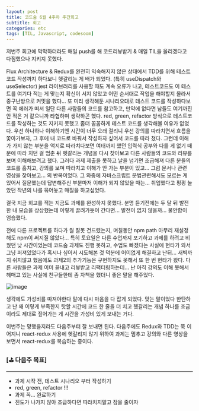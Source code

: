 ```yaml
---
layout: post
title: 코드숨 6월 4주차 주간회고
subtitle: 회고
categories: etc
tags: [TIL, Javascript, codesoom]
---
```





저번주 회고에 막막하더라도 매일 push를 해 코드리뷰받기 & 매일 TIL을 올리겠다고 다짐했으나 지키지 못했다.

Flux Architecture & Redux를 완전히 익숙해지지 않은 상태에서
TDD를 위해 테스트 코드 작성까지 하다보니 헷갈리는 게 배가 되었다.
(특히 useDispatch와 useSelector)
jest 라이브러리를 사용할 때도 계속 오류가 나고,
테스트코드도 이 테스트를 여기다 적는 게 맞는지 확신이 서지 않았고
어떤 순서대로 작업을 해야할지 몰라서 중구난방으로 커밋을 했다...
또 미리 생각해둔 시나리오대로 테스트 코드를 작성하다보면 꼭 에러가 떠서 
일단 다른 사람들의 코드를 참고하고, 만약에 없다면 남들도 여기까진 안 적은 거 같으니까 타협하며 생략하곤 했다.
red, green, refactor 방식으로 테스트코드를 작성하는 것도 지키지 못했고
좀더 꼼꼼하게 테스트 코드를 생각해볼 여유가 없었다. 우선 하나하나 이해하기엔 시간이 너무 오래 걸리니 
우선 강의를 따라치면서 흐름을 쫓아가보자, 그 후에 내 코드로 바꿔서 작성하자 싶어서 코드를 따라 쳤다.
그런데 이해가 가지 않는 부분을 억지로 따라치다보면
여태까지 했던 입력식 공부와 다를 게 없기 때문에
따라 치던 걸 멈춘 뒤
헷갈리는 개념을 다시 찾아보고 다른 사람들의 코드와 리뷰를 보며 이해해보려고 했다.
그러다 과제 제출을 못하고 날을 넘기면 조급해져
다른 분들의 코드를 훔치고, 강의를 보며 따라치고
이해가 안 가는 부분이 있고... 그럼 문서나 관련 영상을 찾아보고... 의 반복이었다.
그 와중에 자바스크립트 문법관련해서도 모르는 게 있어서 질문했는데
답변해주신 부분마저 이해가 되지 않았을 때는...
취업했다고 펑펑 놀았던 작년의 나를 묶어놓고 매질을 하고싶었다. 

결국 지금 회고를 적는 지금도 과제를 완성하지 못했다.
분명 듣기전에는 두 달 뒤 발전한 내 모습을 상상했는데
이렇게 끌려가듯이 간다면... 발전이 없지 않을까...
불안함이 엄습했다.

전에 다른 프로젝트를 하다가 뭘 잘못 건드렸는지, 며칠동안 npm path 아무리 재설정해도
npm이 써지질 않았다... 특히 토요일은 다른 수업까지 포기하고 
과제를 하려고 비웠던 낮 시간이었는데 코드숨 과제도 진행 못하고, 수업도 빠졌다는 사실에
현타가 와서 그냥 퍼져있었다가
혹시나 싶어서 시도해본 것 덕분에 어이없게 해결하고 난뒤...
새벽까지 쉬지않고 했음에도 과제2의 추가기능은 구현하지도 못해서
또 한 번 현타가 왔다. 다른 사람들은 과제 이미 끝내고 리뷰받고 리팩터링하는데...
난 아직 강의도 이해 못해서 헤매고 있는 사실에 친구들한테 좀 자책을 했더니 좋은 말을 해주었다.

![image](https://user-images.githubusercontent.com/73337811/177043173-b30b4b19-b59d-40ff-8886-74210e2bd4ff.png)

생각에도 가성비를 따져야한다 말에 다시 마음을 다 잡게 되었다.
맞는 말이었다 한탄하고 난 왜 이렇게 부족한지 탓할 시간에
코드 한 줄을 더 치고
헷갈리는 개념 하나를 조금이라도 제대로 짚어가는 게 시간을 가성비 있게 보내는 거다.

이번주는 망했을지라도 다음주부터 잘 보내면 된다.
다음주에도 Redux와 TDD는 쭉 이어지니 react-redux 사용에 헷갈리지 않기 위하여
과제는 멈추고 강의와 다른 영상을 보면서 react-redux를 복습하는 중이다.



### [⛳ 다음주 목표]
---

- 과제 시작 전, 테스트 시나리오 부터 작성하기
- red, green, refactor !!! 
- 과제 꼭... 완료하기
- 진도가 나가지 않아 조급하다면 따라치지말고 잠을 줄이자


